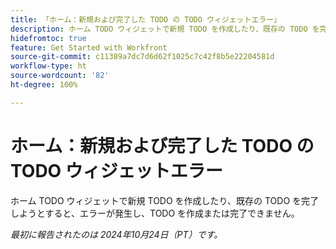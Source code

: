 ```yaml
---
title: 「ホーム：新規および完了した TODO の TODO ウィジェットエラー」
description: ホーム TODO ウィジェットで新規 TODO を作成したり、既存の TODO を完了しようとすると、エラーが発生し、TODO を作成または完了できません。
hidefromtoc: true
feature: Get Started with Workfront
source-git-commit: c11389a7dc7d6d62f1025c7c42f8b5e22204581d
workflow-type: ht
source-wordcount: '82'
ht-degree: 100%

---
```


# ホーム：新規および完了した TODO の TODO ウィジェットエラー

ホーム TODO ウィジェットで新規 TODO を作成したり、既存の TODO を完了しようとすると、エラーが発生し、TODO を作成または完了できません。

_最初に報告されたのは 2024年10月24日（PT）です。_
